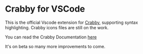 # Crabby for VSCode

This is the official Vscode extension for [Crabby](https://github.com/crabby-lang/crabby), supporting syntax highlighting. Crabby icons files are still on the work.

You can read the Crabby Documentation [here](https://crabby-docs.vercel.app/)

It's on beta so many more improvements to come.
